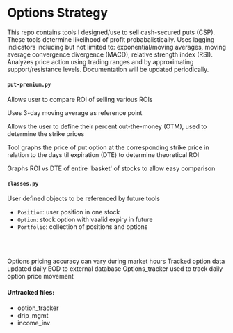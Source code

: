 # Options Strategy

This repo contains tools I designed/use to sell cash-secured puts (CSP). These tools determine likelihood of profit probabalistically. Uses lagging indicators including but not limited to: exponential/moving averages, moving average convergence divergence (MACD), relative strength index (RSI). Analyzes price action using trading ranges and by approximating support/resistance levels. Documentation will be updated periodically.	


#### `put-premium.py`
Allows user to compare ROI of selling various ROIs

Uses 3-day moving average as reference point

Allows the user to define their percent out-the-money (OTM), used to determine the strike prices

Tool graphs the price of put option at the corresponding strike price in relation to the days til expiration (DTE) to determine theoretical ROI

Graphs ROI vs DTE of entire 'basket' of stocks to allow easy comparison


#### `classes.py`
User defined objects to be referenced by future tools
  - `Position`: user position in one stock	
  - `Option`: stock option with vaalid expiry in future	
  - `Portfolio`: collection of positions and options	



<br/>
<br/>


Options pricing accuracy can vary during market hours
Tracked option data updated daily EOD to external database
Options_tracker used to track daily option price movement

#### Untracked files:
- option_tracker
- drip_mgmt
- income_inv
